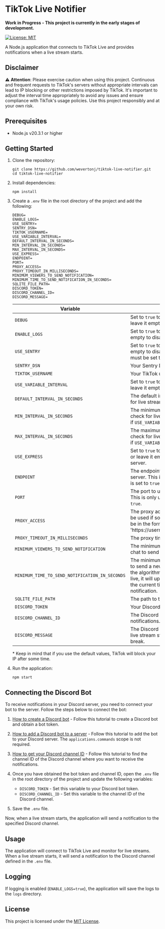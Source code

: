 # TikTok Live Notifier

**Work in Progress - This project is currently in the early stages of development.**

[![License: MIT](https://img.shields.io/badge/License-MIT-yellow.svg)](LICENSE)

A Node.js application that connects to TikTok Live and provides notifications when a live stream starts.

## Disclaimer

⚠️ **Attention**: Please exercise caution when using this project. Continuous and frequent requests to TikTok's servers without appropriate intervals can lead to IP blocking or other restrictions imposed by TikTok. It's important to adjust the interval time appropriately to avoid any issues and ensure compliance with TikTok's usage policies. Use this project responsibly and at your own risk.

## Prerequisites

- Node.js v20.3.1 or higher

## Getting Started

1. Clone the repository:

    ```shell
    git clone https://github.com/wevertonj/tiktok-live-notifier.git
    cd tiktok-live-notifier
    ```

2. Install dependencies:

    ```shell
    npm install
    ```

3. Create a `.env` file in the root directory of the project and add the following:

    ```shell
    DEBUG=
    ENABLE_LOGS=
    USE_SENTRY=
    SENTRY_DSN=
    TIKTOK_USERNAME=
    USE_VARIABLE_INTERVAL=
    DEFAULT_INTERVAL_IN_SECONDS=
    MIN_INTERVAL_IN_SECONDS=
    MAX_INTERVAL_IN_SECONDS=
    USE_EXPRESS=
    ENDPOINT=
    PORT=
    PROXY_ACCESS=
    PROXY_TIMEOUT_IN_MILLISECONDS=
    MINIMUM_VIEWERS_TO_SEND_NOTIFICATION=
    MINIMUM_TIME_TO_SEND_NOTIFICATION_IN_SECONDS=
    SQLITE_FILE_PATH=
    DISCORD_TOKEN=
    DISCORD_CHANNEL_ID=
    DISCORD_MESSAGE=
    ```

    | Variable | Description | Default Value |
    | --- | --- | --- |
    | `DEBUG` | Set to `true` to enable debug mode, or leave it empty to disable debug mode. | `false` |
    | `ENABLE_LOGS` | Set to `true` to enable logging, or leave it empty to disable logging. | `false` |
    | `USE_SENTRY` | Set to `true` to enable Sentry, or leave it empty to disable Sentry. `ENABLE_LOGS` must be set to `true` to work. | `false` |
    | `SENTRY_DSN` | Your Sentry DSN. | Empty |
    | `TIKTOK_USERNAME` | Your TikTok username. | Empty |
    | `USE_VARIABLE_INTERVAL` | Set to `true` to use a variable interval, or leave it empty to use a fixed interval. | `false` |
    | `DEFAULT_INTERVAL_IN_SECONDS` | The default interval in seconds to check for live streams. | 60 |
    | `MIN_INTERVAL_IN_SECONDS` | The minimum interval in seconds to check for live streams. This is only used if `USE_VARIABLE_INTERVAL` is set to `true`. | 60* |
    | `MAX_INTERVAL_IN_SECONDS` | The maximum interval in seconds to check for live streams. This is only used if `USE_VARIABLE_INTERVAL` is set to `true`. | 90* |
    | `USE_EXPRESS` | Set to `true` to enable the Express server, or leave it empty to disable the Express server. | `false` |
    | `ENDPOINT` | The endpoint to use for the Express server. This is only used if `USE_EXPRESS` is set to `true`. | `/` |
    | `PORT` | The port to use for the Express server. This is only used if `USE_EXPRESS` is set to `true`. | 3000 |
    | `PROXY_ACCESS` | The proxy access type to use. Will only be used if some value is passed. Must be in the format 'https://username:password@host:port'. | Empty |
    | `PROXY_TIMEOUT_IN_MILLISECONDS` | The proxy timeout in milliseconds. | 30000 |
    | `MINIMUM_VIEWERS_TO_SEND_NOTIFICATION` | The minimum number of viewers on chat to send a notification. | 10 |
    | `MINIMUM_TIME_TO_SEND_NOTIFICATION_IN_SECONDS` | The minimum time since the last update to send a new notification. Whenever the algorithm identifies that the user is live, it will update the last update time to the current time without sending a new notification. | 3600 |
    | `SQLITE_FILE_PATH` | The path to the SQLite file. | `sqlite://database.sqlite` |
    | `DISCORD_TOKEN` | Your Discord bot token. | Empty |
    | `DISCORD_CHANNEL_ID` | The Discord channel ID to send the notifications. | Empty |
    | `DISCORD_MESSAGE` | The Discord message to send when a live stream starts. Supports '\n' for line break. | Empty |

    \* Keep in mind that if you use the default values, TikTok will block your IP after some time.

4. Run the application:

    ```shell
    npm start
    ```

## Connecting the Discord Bot

To receive notifications in your Discord server, you need to connect your bot to the server. Follow the steps below to connect the bot:

1. [How to create a Discord bot](https://discordjs.guide/preparations/setting-up-a-bot-application.html) - Follow this tutorial to create a Discord bot and obtain a bot token.

2. [How to add a Discord bot to a server](https://discordjs.guide/preparations/adding-your-bot-to-servers.html) - Follow this tutorial to add the bot to your Discord server. The `applications.commands` scope is not required.

3. [How to get your Discord channel ID](https://support.discord.com/hc/en-us/articles/206346498-Where-can-I-find-my-User-Server-Message-ID-) - Follow this tutorial to find the channel ID of the Discord channel where you want to receive the notifications.

4. Once you have obtained the bot token and channel ID, open the `.env` file in the root directory of the project and update the following variables:

   - `DISCORD_TOKEN` - Set this variable to your Discord bot token.
   - `DISCORD_CHANNEL_ID` - Set this variable to the channel ID of the Discord channel.

5. Save the `.env` file.

Now, when a live stream starts, the application will send a notification to the specified Discord channel.

## Usage

The application will connect to TikTok Live and monitor for live streams. When a live stream starts, it will send a notification to the Discord channel defined in the `.env` file.

## Logging

If logging is enabled (`ENABLE_LOGS=true`), the application will save the logs to the `logs` directory.

## License

This project is licensed under the [MIT License](LICENSE).

